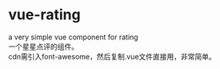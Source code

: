 # vue-rating
a very simple vue component for rating
<br/>一个星星点评的组件。
<br/>cdn需引入font-awesome，然后复制.vue文件直接用，非常简单。
